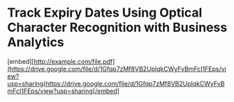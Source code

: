 ﻿# Track Expiry Dates Using Optical Character Recognition with Business Analytics

[embed][http://example.com/file.pdf](https://drive.google.com/file/d/1Gfqp7zMf8VB2UplqkCWyFvBmFcI1FEps/view?usp=sharing)https://drive.google.com/file/d/1Gfqp7zMf8VB2UplqkCWyFvBmFcI1FEps/view?usp=sharing[/embed]
